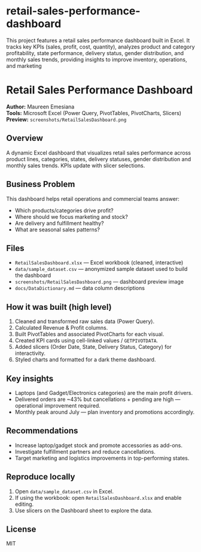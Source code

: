 # retail-sales-performance-dashboard
This project features a retail sales performance dashboard built in Excel. It tracks key KPIs (sales, profit, cost, quantity), analyzes product and category profitability, state performance, delivery status, gender distribution, and monthly sales trends, providing insights to improve inventory, operations, and marketing
# Retail Sales Performance Dashboard

**Author:** Maureen Emesiana  
**Tools:** Microsoft Excel (Power Query, PivotTables, PivotCharts, Slicers)  
**Preview:** `screenshots/RetailSalesDashboard.png`

## Overview
A dynamic Excel dashboard that visualizes retail sales performance across product lines, categories, states, delivery statuses, gender distribution and monthly sales trends. KPIs update with slicer selections.

## Business Problem
This dashboard helps retail operations and commercial teams answer:
- Which products/categories drive profit?
- Where should we focus marketing and stock?
- Are delivery and fulfillment healthy?
- What are seasonal sales patterns?

## Files
- `RetailSalesDashboard.xlsx` — Excel workbook (cleaned, interactive)
- `data/sample_dataset.csv` — anonymized sample dataset used to build the dashboard
- `screenshots/RetailSalesDashboard.png` — dashboard preview image
- `docs/DataDictionary.md` — data column descriptions

## How it was built (high level)
1. Cleaned and transformed raw sales data (Power Query).
2. Calculated Revenue & Profit columns.
3. Built PivotTables and associated PivotCharts for each visual.
4. Created KPI cards using cell-linked values / `GETPIVOTDATA`.
5. Added slicers (Order Date, State, Delivery Status, Category) for interactivity.
6. Styled charts and formatted for a dark theme dashboard.

## Key insights
- Laptops (and Gadget/Electronics categories) are the main profit drivers.
- Delivered orders are ~43% but cancellations + pending are high — operational improvement required.
- Monthly peak around July — plan inventory and promotions accordingly.

## Recommendations
- Increase laptop/gadget stock and promote accessories as add-ons.
- Investigate fulfillment partners and reduce cancellations.
- Target marketing and logistics improvements in top-performing states.

## Reproduce locally
1. Open `data/sample_dataset.csv` in Excel.
2. If using the workbook: open `RetailSalesDashboard.xlsx` and enable editing.
3. Use slicers on the Dashboard sheet to explore the data.

## License
MIT


